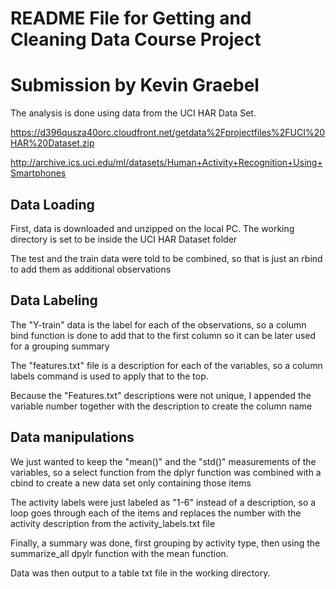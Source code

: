 # README File for Getting and Cleaning Data Course Project

# Submission by Kevin Graebel

The analysis is done using data from the UCI HAR Data Set.

https://d396qusza40orc.cloudfront.net/getdata%2Fprojectfiles%2FUCI%20HAR%20Dataset.zip

http://archive.ics.uci.edu/ml/datasets/Human+Activity+Recognition+Using+Smartphones

## Data Loading

First, data is downloaded and unzipped on the local PC.  The working directory
is set to be inside the UCI HAR Dataset folder

The test and the train data were told to be combined, so that is just an rbind
to add them as additional observations

## Data Labeling

The "Y-train" data is the label for each of the observations, so a column
bind function is done to add that to the first column so it can be later
used for a grouping summary

The "features.txt" file is a description for each of the variables, so a column
labels command is used to apply that to the top.

Because the "Features.txt" descriptions were not unique, I appended the variable
number together with the description to create the column name

## Data manipulations

We just wanted to keep the "mean()" and the "std()" measurements of the
variables, so a select function from the dplyr function was combined with a 
cbind to create a new data set only containing those items

The activity labels were just labeled as "1-6" instead of a description, so a
loop goes through each of the items and replaces the number with the 
activity description from the activity_labels.txt file

Finally, a summary was done, first grouping by activity type, then using the
summarize_all dpylr function with the mean function.  

Data was then output to a table txt file in the working directory.
